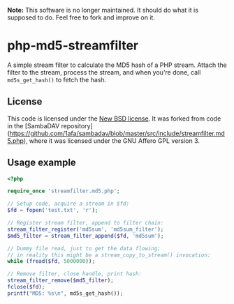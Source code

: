 **Note:** This software is no longer maintained. It should do what it is supposed to do. Feel free to fork and improve on it.

# php-md5-streamfilter

A simple stream filter to calculate the MD5 hash of a PHP stream. Attach the
filter to the stream, process the stream, and when you're done, call
`md5s_get_hash()` to fetch the hash.

## License

This code is licensed under the [New BSD license](http://opensource.org/licenses/BSD-3-Clause).
It was forked from code in the [SambaDAV repository]
(https://github.com/1afa/sambadav/blob/master/src/include/streamfilter.md5.php),
where it was licensed under the GNU Affero GPL version 3.

## Usage example

```php
<?php

require_once 'streamfilter.md5.php';

// Setup code, acquire a stream in $fd:
$fd = fopen('test.txt', 'r');

// Register stream filter, append to filter chain:
stream_filter_register('md5sum', 'md5sum_filter');
$md5_filter = stream_filter_append($fd, 'md5sum');

// Dummy file read, just to get the data flowing;
// in reality this might be a stream_copy_to_stream() invocation:
while (fread($fd, 5000000));

// Remove filter, close handle, print hash:
stream_filter_remove($md5_filter);
fclose($fd);
printf("MD5: %s\n", md5s_get_hash());
```
